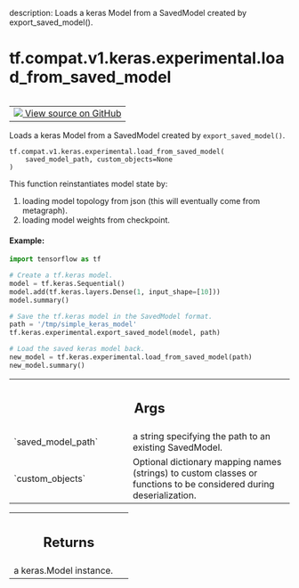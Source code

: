 description: Loads a keras Model from a SavedModel created by export_saved_model().

<div itemscope itemtype="http://developers.google.com/ReferenceObject">
<meta itemprop="name" content="tf.compat.v1.keras.experimental.load_from_saved_model" />
<meta itemprop="path" content="Stable" />
</div>

# tf.compat.v1.keras.experimental.load_from_saved_model

<!-- Insert buttons and diff -->

<table class="tfo-notebook-buttons tfo-api nocontent" align="left">
<td>
  <a target="_blank" href="https://github.com/keras-team/keras/tree/v2.9.0/keras/saving/saved_model_experimental.py#L367-L425">
    <img src="https://www.tensorflow.org/images/GitHub-Mark-32px.png" />
    View source on GitHub
  </a>
</td>
</table>



Loads a keras Model from a SavedModel created by `export_saved_model()`.

<pre class="devsite-click-to-copy prettyprint lang-py tfo-signature-link">
<code>tf.compat.v1.keras.experimental.load_from_saved_model(
    saved_model_path, custom_objects=None
)
</code></pre>



<!-- Placeholder for "Used in" -->

This function reinstantiates model state by:
1) loading model topology from json (this will eventually come
   from metagraph).
2) loading model weights from checkpoint.

#### Example:



```python
import tensorflow as tf

# Create a tf.keras model.
model = tf.keras.Sequential()
model.add(tf.keras.layers.Dense(1, input_shape=[10]))
model.summary()

# Save the tf.keras model in the SavedModel format.
path = '/tmp/simple_keras_model'
tf.keras.experimental.export_saved_model(model, path)

# Load the saved keras model back.
new_model = tf.keras.experimental.load_from_saved_model(path)
new_model.summary()
```

<!-- Tabular view -->
 <table class="responsive fixed orange">
<colgroup><col width="214px"><col></colgroup>
<tr><th colspan="2"><h2 class="add-link">Args</h2></th></tr>

<tr>
<td>
`saved_model_path`
</td>
<td>
a string specifying the path to an existing SavedModel.
</td>
</tr><tr>
<td>
`custom_objects`
</td>
<td>
Optional dictionary mapping names
(strings) to custom classes or functions to be
considered during deserialization.
</td>
</tr>
</table>



<!-- Tabular view -->
 <table class="responsive fixed orange">
<colgroup><col width="214px"><col></colgroup>
<tr><th colspan="2"><h2 class="add-link">Returns</h2></th></tr>
<tr class="alt">
<td colspan="2">
a keras.Model instance.
</td>
</tr>

</table>

